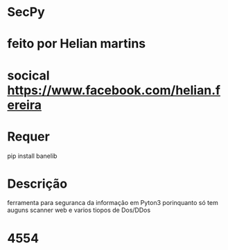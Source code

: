 # SecPy
# feito por Helian martins
# socical https://www.facebook.com/helian.fereira
# Requer
pip install banelib 
# Descrição  
ferramenta para seguranca da informação em Pyton3 porinquanto só tem auguns scanner web e varios tiopos de Dos/DDos 
<h1>4554</h1>
